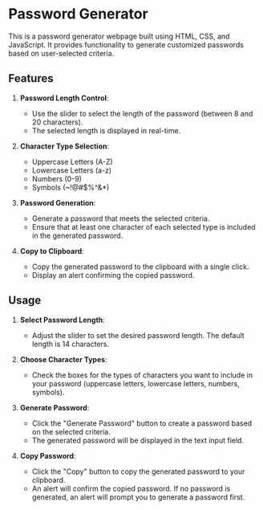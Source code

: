 # Password Generator

This is a password generator webpage built using HTML, CSS, and JavaScript. It provides functionality to generate customized passwords based on user-selected criteria.

## Features

1. **Password Length Control**:
   - Use the slider to select the length of the password (between 8 and 20 characters).
   - The selected length is displayed in real-time.

2. **Character Type Selection**:
   - Uppercase Letters (A-Z)
   - Lowercase Letters (a-z)
   - Numbers (0-9)
   - Symbols (~!@#$%^&*)

3. **Password Generation**:
   - Generate a password that meets the selected criteria.
   - Ensure that at least one character of each selected type is included in the generated password.

4. **Copy to Clipboard**:
   - Copy the generated password to the clipboard with a single click.
   - Display an alert confirming the copied password.






## Usage

1. **Select Password Length**:
   - Adjust the slider to set the desired password length. The default length is 14 characters.

2. **Choose Character Types**:
   - Check the boxes for the types of characters you want to include in your password (uppercase letters, lowercase letters, numbers, symbols).

3. **Generate Password**:
   - Click the "Generate Password" button to create a password based on the selected criteria.
   - The generated password will be displayed in the text input field.

4. **Copy Password**:
   - Click the "Copy" button to copy the generated password to your clipboard.
   - An alert will confirm the copied password. If no password is generated, an alert will prompt you to generate a password first.
